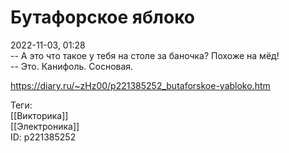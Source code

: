 Бутафорское яблоко
===================

   
 2022-11-03, 01:28   
  -- А это что такое у тебя на столе за баночка? Похоже на мёд!   
 -- Это. Канифоль. Сосновая.   
    
 <https://diary.ru/~zHz00/p221385252_butaforskoe-yabloko.htm>   
   
 Теги:   
 [[Викторика]]   
 [[Электроника]]   
 ID: p221385252